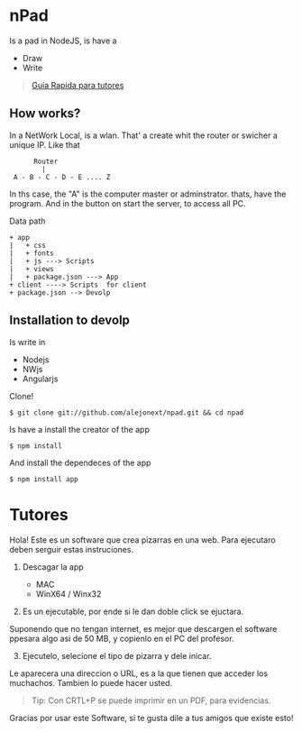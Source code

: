 # nPad
Is a pad in NodeJS, is have a

* Draw
* Write

> [Guia Rapida para tutores](#tutores)

## How works?

In a NetWork Local, is a wlan. That' a create whit the router or swicher a unique IP. Like that

          Router
            |
     A - B - C - D - E .... Z

In ths case, the "A" is the computer master or adminstrator. thats, have the program. And in the button on start the server, to access all PC.

Data path

    + app
    |   + css
    |   + fonts
    |   + js ---> Scripts
    |   + views
    |   + package.json ---> App
    + client ----> Scripts  for client
    + package.json --> Devolp

## Installation to devolp

Is write in 
* Nodejs
* NWjs
* Angularjs

Clone!

    $ git clone git://github.com/alejonext/npad.git && cd npad

Is have a install the creator of the app

    $ npm install 

And install the dependeces of the app

    $ npm install app


# Tutores

Hola! Este es un software que crea pizarras en una web. Para ejecutaro deben serguir estas instruciones.

1. Descagar la app
    * MAC
    * WinX64 / Winx32

2. Es un ejecutable, por ende si le dan doble click se ejuctara.

Suponendo que no tengan internet, es mejor que descargen el software ppesara algo asi de 50 MB, y copienlo en el PC del profesor.

3. Ejecutelo, selecione el tipo de pizarra y dele inicar.

Le aparecera una direccion o URL, es a la que tienen que acceder los muchachos. Tambien lo puede hacer usted.

>Tip: Con CRTL+P se puede imprimir en un PDF, para evidencias.

Gracias por usar este Software, si te gusta dile a tus amigos que existe esto! 

